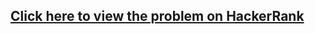 ## [Click here to view the problem on HackerRank](https://www.hackerrank.com/challenges/extra-long-factorials/problem)
